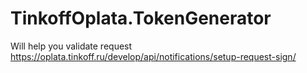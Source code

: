 # TinkoffOplata.TokenGenerator

Will help you validate request https://oplata.tinkoff.ru/develop/api/notifications/setup-request-sign/
